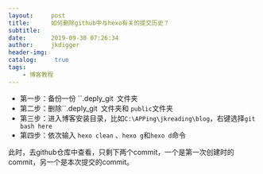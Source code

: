 ```yaml
---
layout:     post
title:      如何删除github中与hexo有关的提交历史？
subtitle:   
date:       2019-09-30 07:26:34
author:     jkdigger
header-img:  
catalog: 	 true
tags:
    - 博客教程
---
```


- 第一步：备份一份 ``.deply_git` `文件夹
- 第二步：删除``.deply_git` `文件夹和 `public`文件夹
- 第三步：进入博客安装目录，比如`C:\APPing\jkreading\blog`，右键选择`git bash here`
- 第四步：依次输入 `hexo clean` 、`hexo g`和`hexo d`命令

此时，去github仓库中查看，只剩下两个commit，一个是第一次创建时的commit，另一个是本次提交的commit。